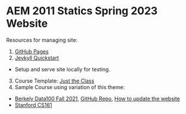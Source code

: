 # AEM 2011 Statics Spring 2023 Website

Resources for managing site:
1. [GitHub Pages](https://pages.github.com/)
2. [Jeykyll Quickstart](https://jekyllrb.com/docs/)
  - Setup and serve site locally for testing.
3. Course Template: [Just the Class](https://github.com/kevinlin1/just-the-class)
4. Sample Course using variation of this theme:
  - [Berkely Data100 Fall 2021](https://ds100.org/fa21/), [GitHub Repo](https://github.com/DS-100/fa21/tree/gh-pages), [How to update the website](https://www.youtube.com/watch?v=azPPK5aOcV0)
  - [Stanford CS161](https://stanford-cs161.github.io/winter2021/)


